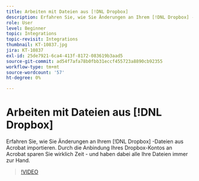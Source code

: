 ```yaml
---
title: Arbeiten mit Dateien aus [!DNL Dropbox]
description: Erfahren Sie, wie Sie Änderungen an Ihrem [!DNL Dropbox] -Dateien aus Acrobat
role: User
level: Beginner
topic: Integrations
topic-revisit: Integrations
thumbnail: KT-10837.jpg
jira: KT-10837
exl-id: 25de7921-6ca4-413f-8172-083619b3aad5
source-git-commit: ad54f7afa78b0fbb31eccf455723a8890cb92355
workflow-type: tm+mt
source-wordcount: '57'
ht-degree: 0%

---
```


# Arbeiten mit Dateien aus [!DNL Dropbox]

Erfahren Sie, wie Sie Änderungen an Ihrem [!DNL Dropbox] -Dateien aus Acrobat importieren. Durch die Anbindung Ihres Dropbox-Kontos an Acrobat sparen Sie wirklich Zeit - und haben dabei alle Ihre Dateien immer zur Hand.

>[!VIDEO](https://video.tv.adobe.com/v/3409411?quality=12&learn=on&hidetitle=true)
